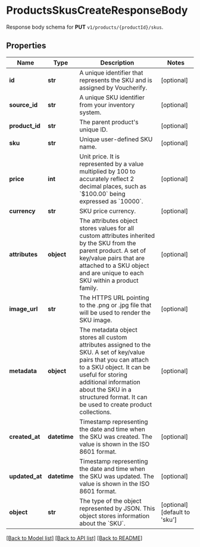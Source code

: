 # ProductsSkusCreateResponseBody

Response body schema for **PUT** `v1/products/{productId}/skus`.

## Properties

Name | Type | Description | Notes
------------ | ------------- | ------------- | -------------
**id** | **str** | A unique identifier that represents the SKU and is assigned by Voucherify. | [optional] 
**source_id** | **str** | A unique SKU identifier from your inventory system. | [optional] 
**product_id** | **str** | The parent product&#39;s unique ID. | [optional] 
**sku** | **str** | Unique user-defined SKU name. | [optional] 
**price** | **int** | Unit price. It is represented by a value multiplied by 100 to accurately reflect 2 decimal places, such as &#x60;$100.00&#x60; being expressed as &#x60;10000&#x60;. | [optional] 
**currency** | **str** | SKU price currency. | [optional] 
**attributes** | **object** | The attributes object stores values for all custom attributes inherited by the SKU from the parent product. A set of key/value pairs that are attached to a SKU object and are unique to each SKU within a product family. | [optional] 
**image_url** | **str** | The HTTPS URL pointing to the .png or .jpg file that will be used to render the SKU image. | [optional] 
**metadata** | **object** | The metadata object stores all custom attributes assigned to the SKU. A set of key/value pairs that you can attach to a SKU object. It can be useful for storing additional information about the SKU in a structured format. It can be used to create product collections. | [optional] 
**created_at** | **datetime** | Timestamp representing the date and time when the SKU was created. The value is shown in the ISO 8601 format. | [optional] 
**updated_at** | **datetime** | Timestamp representing the date and time when the SKU was updated. The value is shown in the ISO 8601 format. | [optional] 
**object** | **str** | The type of the object represented by JSON. This object stores information about the &#x60;SKU&#x60;. | [optional] [default to 'sku']

[[Back to Model list]](../README.md#documentation-for-models) [[Back to API list]](../README.md#documentation-for-api-endpoints) [[Back to README]](../README.md)


